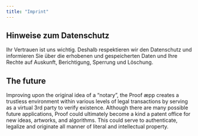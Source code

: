 ```yaml
---
title: "Imprint"
---
```


## Hinweise zum Datenschutz

Ihr Vertrauen ist uns wichtig. Deshalb respektieren wir den Datenschutz und informieren Sie über die erhobenen und gespeicherten Daten und Ihre Rechte auf Auskunft, Berichtigung, Sperrung und Löschung.

## The future

Improving upon the original idea of a “notary”, the Proof æpp creates a trustless environment within various levels of legal transactions by serving as a virtual 3rd party to verify existence. Although there are many possible future applications, Proof could ultimately become a kind a patent office for new ideas, artworks, and algorithms. This could serve to authenticate, legalize and originate all manner of literal and intellectual property.